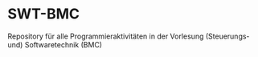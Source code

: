 # SWT-BMC
Repository für alle Programmieraktivitäten in der Vorlesung (Steuerungs- und)  Softwaretechnik (BMC)
